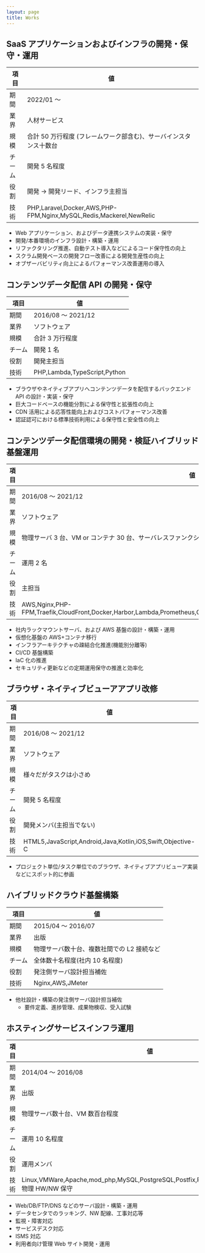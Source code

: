 ```yaml
---
layout: page
title: Works
---
```


## SaaS アプリケーションおよびインフラの開発・保守・運用

| 項目   | 値                                                                 |
| ------ | ------------------------------------------------------------------ |
| 期間   | 2022/01 〜                                                         |
| 業界   | 人材サービス                                                       |
| 規模   | 合計 50 万行程度 (フレームワーク部含む)、サーバインスタンス十数台  |
| チーム | 開発 5 名程度                                                      |
| 役割   | 開発 → 開発リード、インフラ主担当                                  |
| 技術   | PHP,Laravel,Docker,AWS,PHP-FPM,Nginx,MySQL,Redis,Mackerel,NewRelic |

- Web アプリケーション、およびデータ連携システムの実装・保守
- 開発/本番環境のインフラ設計・構築・運用
- リファクタリング推進、自動テスト導入などによるコード保守性の向上
- スクラム開発ベースの開発フロー改善による開発生産性の向上
- オブザーバビリティ向上によるパフォーマンス改善運用の導入

## コンテンツデータ配信 API の開発・保守

| 項目   | 値                           |
| ------ | ---------------------------- |
| 期間   | 2016/08 〜 2021/12           |
| 業界   | ソフトウェア                 |
| 規模   | 合計 3 万行程度              |
| チーム | 開発 1 名                    |
| 役割   | 開発主担当                   |
| 技術   | PHP,Lambda,TypeScript,Python |

- ブラウザやネイティブアプリへコンテンツデータを配信するバックエンド API の設計・実装・保守
- 巨大コードベースの機能分割による保守性と拡張性の向上
- CDN 活用による応答性能向上およびコストパフォーマンス改善
- 認証認可における標準技術利用による保守性と安全性の向上

## コンテンツデータ配信環境の開発・検証ハイブリッド基盤運用

| 項目   | 値                                                                                                                          |
| ------ | --------------------------------------------------------------------------------------------------------------------------- |
| 期間   | 2016/08 〜 2021/12                                                                                                          |
| 業界   | ソフトウェア                                                                                                                |
| 規模   | 物理サーバ 3 台、VM or コンテナ 30 台、サーバレスファンクション 30 関数（本番環境は他社運用）                               |
| チーム | 運用 2 名                                                                                                                   |
| 役割   | 主担当                                                                                                                      |
| 技術   | AWS,Nginx,PHP-FPM,Traefik,CloudFront,Docker,Harbor,Lambda,Prometheus,Grafana,CloudFormation,Terraform,Ansible,Azure,Cognito |

- 社内ラックマウントサーバ、および AWS 基盤の設計・構築・運用
- 仮想化基盤の AWS+コンテナ移行
- インフラアーキテクチャの疎結合化推進(機能別分離等)
- CI/CD 基盤構築
- IaC 化の推進
- セキュリティ更新などの定期運用保守の推進と効率化

## ブラウザ・ネイティブビューアアプリ改修

| 項目   | 値                                                         |
| ------ | ---------------------------------------------------------- |
| 期間   | 2016/08 〜 2021/12                                         |
| 業界   | ソフトウェア                                               |
| 規模   | 様々だがタスクは小さめ                                     |
| チーム | 開発 5 名程度                                              |
| 役割   | 開発メンバ(主担当でない)                                   |
| 技術   | HTML5,JavaScript,Android,Java,Kotlin,iOS,Swift,Objective-C |

- プロジェクト単位/タスク単位でのブラウザ、ネイティブアプリビューア実装などにスポット的に参画

## ハイブリッドクラウド基盤構築

| 項目   | 値                                         |
| ------ | ------------------------------------------ |
| 期間   | 2015/04 〜 2016/07                         |
| 業界   | 出版                                       |
| 規模   | 物理サーバ数十台、複数社間での L2 接続など |
| チーム | 全体数十名程度(社内 10 名程度)             |
| 役割   | 発注側サーバ設計担当補佐                   |
| 技術   | Nginx,AWS,JMeter                           |

- 他社設計・構築の発注側サーバ設計担当補佐
  - 要件定義、進捗管理、成果物検収、受入試験

## ホスティングサービスインフラ運用

| 項目   | 値                                                                                               |
| ------ | ------------------------------------------------------------------------------------------------ |
| 期間   | 2014/04 〜 2016/08                                                                               |
| 業界   | 出版                                                                                             |
| 規模   | 物理サーバ数十台、VM 数百台程度                                                                  |
| チーム | 運用 10 名程度                                                                                   |
| 役割   | 運用メンバ                                                                                       |
| 技術   | Linux,VMWare,Apache,mod_php,MySQL,PostgreSQL,Postfix,Proftpd,BIND,Perl,ITIL,ISMS,物理 HW/NW 保守 |

- Web/DB/FTP/DNS などのサーバ設計・構築・運用
- データセンタでのラッキング、NW 配線、工事対応等
- 監視・障害対応
- サービスデスク対応
- ISMS 対応
- 利用者向け管理 Web サイト開発・運用
